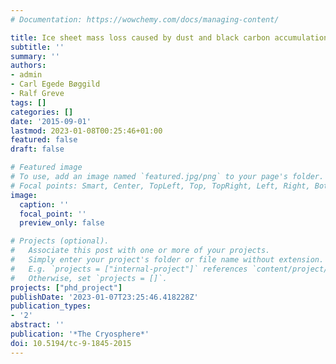 ```yaml
---
# Documentation: https://wowchemy.com/docs/managing-content/

title: Ice sheet mass loss caused by dust and black carbon accumulation
subtitle: ''
summary: ''
authors:
- admin
- Carl Egede Bøggild
- Ralf Greve
tags: []
categories: []
date: '2015-09-01'
lastmod: 2023-01-08T00:25:46+01:00
featured: false
draft: false

# Featured image
# To use, add an image named `featured.jpg/png` to your page's folder.
# Focal points: Smart, Center, TopLeft, Top, TopRight, Left, Right, BottomLeft, Bottom, BottomRight.
image:
  caption: ''
  focal_point: ''
  preview_only: false

# Projects (optional).
#   Associate this post with one or more of your projects.
#   Simply enter your project's folder or file name without extension.
#   E.g. `projects = ["internal-project"]` references `content/project/deep-learning/index.md`.
#   Otherwise, set `projects = []`.
projects: ["phd_project"]
publishDate: '2023-01-07T23:25:46.418228Z'
publication_types:
- '2'
abstract: ''
publication: '*The Cryosphere*'
doi: 10.5194/tc-9-1845-2015
---
```

